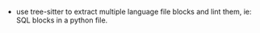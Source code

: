 <!-- SPDX-License-Identifier: MIT -->

<!-- Copyright (c) 2025 Blackcat Informatics® Inc. -->

- use tree-sitter to extract multiple language file blocks and lint them, ie: SQL blocks in a python file.
